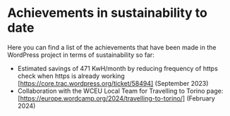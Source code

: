 # Achievements in sustainability to date

Here you can find a list of the achievements that have been made in the WordPress project in terms of sustainability so far:

- Estimated savings of 471 KwH/month by reducing frequency of https check when https is already working [https://core.trac.wordpress.org/ticket/58494] (September 2023)
- Collaboration with the WCEU Local Team for Travelling to Torino page: [https://europe.wordcamp.org/2024/travelling-to-torino/] (February 2024)

